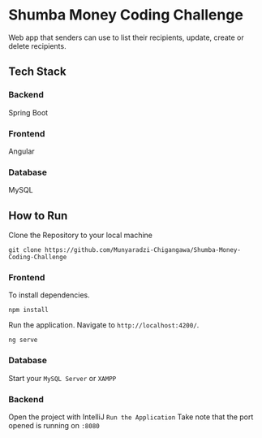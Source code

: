 
# Shumba Money Coding Challenge
Web app that senders can use to list their recipients, update, create or delete recipients.

## Tech Stack
<p align="left">
  <h3>Backend</h3> Spring Boot
    <h3>Frontend</h3> Angular
  <h3>Database</h3> MySQL

  
  ## How to Run 
  Clone the Repository to your local machine
  ```console  
git clone https://github.com/Munyaradzi-Chigangawa/Shumba-Money-Coding-Challenge
```
  ### Frontend
  
  To install dependencies.
```console  
npm install
```
  
Run the application. Navigate to `http://localhost:4200/`.
  ```console  
ng serve
```
  
  ### Database 
  Start your `MySQL Server` or `XAMPP`
  
  ### Backend
  Open the project with IntelliJ
  `Run the Application`
  Take note that the port opened is running on `:8080`
  
  
  
